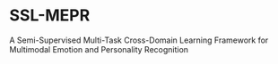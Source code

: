 # SSL-MEPR
A Semi-Supervised Multi-Task Cross-Domain Learning Framework for Multimodal Emotion and Personality Recognition
